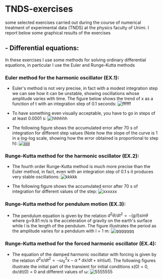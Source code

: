 # TNDS-exercises
some selected exercises carried out during the course of numerical treatment of experimental data (TNDS) at the physics faculty of Unimi. 
I report below some graphical results of the exercises 


## - Differential equations:
In these exercises I use some methods for solving ordinary differential equations, in particular I use the Euler and Runge-Kutta methods

### Euler method for the harmonic oscillator (EX.1): 
- Euler's method is not very precise, in fact with a modest integration step we can see how it can be unstable, showing oscillations whose amplitude varies with time. The figure below shows the trend of x as a function of t with an integration step of 0.1 seconds:
![ffffff](https://user-images.githubusercontent.com/72387126/179501057-5bcc11af-4548-42eb-b256-c33fd82a51b8.png)


- To have something even visually acceptable, you have to go in steps of at least 0.0001 s:
![hhhhhh](https://user-images.githubusercontent.com/72387126/179501345-67ff3e88-76d5-47c0-812e-0a56b5356151.png)


- The following figure shows the accumulated error after 70 s of integration for different step values (Note how the slope of the curve is 1 in a log-log scale, showing how the error obtained is proportional to step h):
![jjjjjj](https://user-images.githubusercontent.com/72387126/179501630-9252f1a7-a204-4756-a293-a589cd74a443.png)


### Runge-Kutta method for the harmonic oscillator (EX.2):
- The fourth order Runge-Kutta method is much more precise than the Euler method, in fact, even with an integration step of 0.1 s it produces very stable oscillations:
![kkkkk](https://user-images.githubusercontent.com/72387126/179502080-701f2b64-b6f2-44f6-90f2-75a46b126223.png)


- The following figure shows the accumulated error after 70 s of integration for different values of the step: ![xxxxxx](https://user-images.githubusercontent.com/72387126/179502302-56ad8556-123f-4108-a574-4b013c63f23c.png)


### Runge-Kutta method for pendulum motion (EX.3):
- The pendulum equation is given by the relation  $d^2θ/dt^2 = -(g/l)sinθ$ where g=9.81 m/s is the acceleration of gravity on the earth's surface while l is the length of the pendulum. The figure illustrates the period as the amplitude varies for a pendulum with l = 1 m:
![qqqqqqq](https://user-images.githubusercontent.com/72387126/179506266-98789604-b1bf-48a0-85c7-bb13a87cd393.png)


### Runge-Kutta method for the forced harmonic oscillator (EX.4):
- The equation of the damped harmonic oscillator with forcing is given by the relation $d^2x/dt^2 = -ω_{0}^{2}x - α*dx/dt + sin(ω t)$. The following figures illustrate the initial part of the transient for initial conditions x(0) = 0, dx/dt(0) = 0 and different values of ω:
![5555555](https://user-images.githubusercontent.com/72387126/179512226-47db0d8f-74a2-4ddb-bfe9-629757864bce.png)



